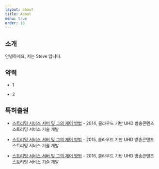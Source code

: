 ```yaml
---
layout: about
title: About
menu: true
order: 10
---
```


## 소개

안녕하세요, 저는 Steve 입니다. 


## 약력

- 1

- 2


## 특허출원

- [스트리밍 서비스 서버 및 그의 제어 방법](https://doi.org/10.8080/1020140121212) - 2014, 클라우드 기반 UHD 방송콘텐츠 스트리밍 서비스 기술 개발

- [스트리밍 서비스 서버 및 그의 제어 방법](https://doi.org/10.8080/1020150116535) - 2015, 클라우드 기반 UHD 방송콘텐츠 스트리밍 서비스 기술 개발

- [스트리밍 서비스 서버 및 그의 제어 방법](https://doi.org/10.8080/1020160111769) - 2016, 클라우드 기반 UHD 방송콘텐츠 스트리밍 서비스 기술 개발
 